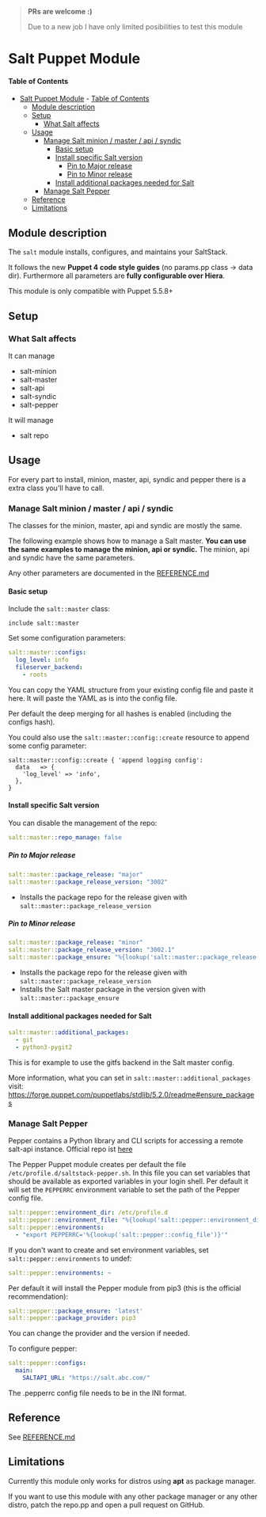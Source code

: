 > **PRs are welcome :)**
>
> Due to a new job I have only limited posibilities to test this module

# Salt Puppet Module

#### Table of Contents

- [Salt Puppet Module](#salt-puppet-module)
      - [Table of Contents](#table-of-contents)
  - [Module description](#module-description)
  - [Setup](#setup)
    - [What Salt affects](#what-salt-affects)
  - [Usage](#usage)
    - [Manage Salt minion / master / api / syndic](#manage-salt-minion--master--api--syndic)
      - [Basic setup](#basic-setup)
      - [Install specific Salt version](#install-specific-salt-version)
        - [Pin to Major release](#pin-to-major-release)
        - [Pin to Minor release](#pin-to-minor-release)
      - [Install additional packages needed for Salt](#install-additional-packages-needed-for-salt)
    - [Manage Salt Pepper](#manage-salt-pepper)
  - [Reference](#reference)
  - [Limitations](#limitations)

## Module description

The `salt` module installs, configures, and maintains your SaltStack.

It follows the new **Puppet 4 code style guides** (no params.pp class -> data dir). Furthermore all parameters are **fully configurable over Hiera**.

This module is only compatible with Puppet 5.5.8+

## Setup

### What Salt affects

It can manage
* salt-minion
* salt-master
* salt-api
* salt-syndic
* salt-pepper

It will manage
* salt repo

## Usage

For every part to install, minion, master, api, syndic and pepper there is a extra class you'll have to call.

### Manage Salt minion / master / api / syndic

The classes for the minion, master, api and syndic are mostly the same.

The following example shows how to manage a Salt master. **You can use the same examples to manage the minion, api or syndic.** The minion, api and syndic have the same parameters.

Any other parameters are documented in the [REFERENCE.md](REFERENCE.md)

#### Basic setup

Include the `salt::master` class:
```puppet
include salt::master
```

Set some configuration parameters:
```yaml
salt::master::configs:
  log_level: info
  fileserver_backend:
    - roots
```
You can copy the YAML structure from your existing config file and paste it here. It will paste the YAML as is into the config file.

Per default the deep merging for all hashes is enabled (including the configs hash).

You could also use the `salt::master::config::create` resource to append some config parameter:
```puppet
salt::master::config::create { 'append logging config':
  data   => {
    'log_level' => 'info',
  },
}
```

#### Install specific Salt version

You can disable the management of the repo:
```yaml
salt::master::repo_manage: false
```

##### Pin to Major release

```yaml
salt::master::package_release: "major"
salt::master::package_release_version: "3002"
```
* Installs the package repo for the release given with `salt::master::package_release_version`

##### Pin to Minor release

```yaml
salt::master::package_release: "minor"
salt::master::package_release_version: "3002.1"
salt::master::package_ensure: "%{lookup('salt::master::package_release')}+ds-1"
```
* Installs the package repo for the release given with `salt::master::package_release_version`
* Installs the Salt master package in the version given with `salt::master::package_ensure`

#### Install additional packages needed for Salt

```yaml
salt::master::additional_packages:
  - git
  - python3-pygit2
```
This is for example to use the gitfs backend in the Salt master config.

More information, what you can set in `salt::master::additional_packages` visit: https://forge.puppet.com/puppetlabs/stdlib/5.2.0/readme#ensure_packages


### Manage Salt Pepper

Pepper contains a Python library and CLI scripts for accessing a remote salt-api instance. Official repo ist [here](https://github.com/saltstack/pepper)

The Pepper Puppet module creates per default the file `/etc/profile.d/saltstack-pepper.sh`. In this file you can set variables that should be available as exported variables in your login shell. Per default it will set the `PEPPERRC` environment variable to set the path of the Pepper config file.
```yaml
salt::pepper::environment_dir: /etc/profile.d
salt::pepper::environment_file: "%{lookup('salt::pepper::environment_dir')}/saltstack-pepper.sh"
salt::pepper::environments:
  - "export PEPPERRC='%{lookup('salt::pepper::config_file')}'"
```

If you don't want to create and set environment variables, set `salt::pepper::environments` to undef:
```yaml
salt::pepper::environments: ~
```

Per default it will install the Pepper module from pip3 (this is the official recommendation):
```yaml
salt::pepper::package_ensure: 'latest'
salt::pepper::package_provider: pip3
```
You can change the provider and the version if needed.

To configure pepper:
```yaml
salt::pepper::configs:
  main:
    SALTAPI_URL: "https://salt.abc.com/"
```
The .pepperrc config file needs to be in the INI format.

## Reference
See [REFERENCE.md](REFERENCE.md)

## Limitations

Currently this module only works for distros using **apt** as package manager.

If you want to use this module with any other package manager or any other distro, patch the repo.pp and open a pull request on GitHub.
